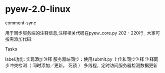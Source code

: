 # pyew-2.0-linux
comment-sync

用于同步服务端的注释信息,注释相关代码在pyew_core.py 202 - 220行 , 大家可按需添加代码.

Tasks 

 label功能: 实现添加注释
 服务器端同步：使用submit.py 上传和同步注释
 注释同步冲突检测（ 同时添加／更新， 死锁 ）
 多线程，定时访问服务器检测数据更新